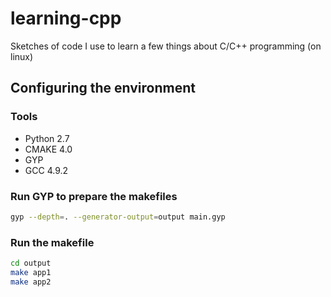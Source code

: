 # learning-cpp

Sketches of code I use to learn a few things about C/C++ programming (on linux)

## Configuring the environment

### Tools

- Python 2.7
- CMAKE 4.0
- GYP
- GCC 4.9.2

### Run GYP to prepare the makefiles

```bash
gyp --depth=. --generator-output=output main.gyp
```

### Run the makefile

```bash
cd output
make app1
make app2
```
